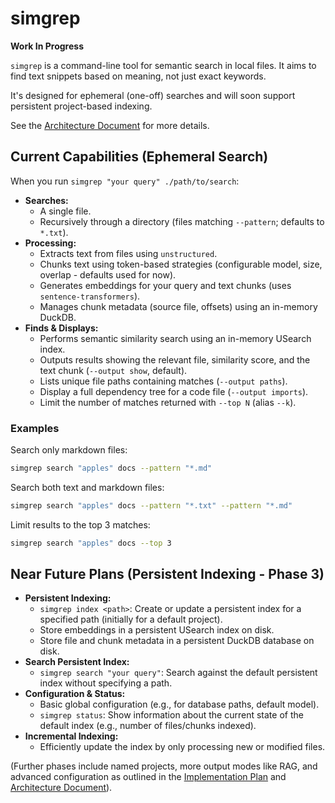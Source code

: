 # simgrep

**Work In Progress**

`simgrep` is a command-line tool for semantic search in local files. It aims to find text snippets based on meaning, not just exact keywords.

It's designed for ephemeral (one-off) searches and will soon support persistent project-based indexing.

See the [Architecture Document](docs/architecture.md) for more details.

## Current Capabilities (Ephemeral Search)

When you run `simgrep "your query" ./path/to/search`:

*   **Searches:**
    *   A single file.
    *   Recursively through a directory (files matching `--pattern`; defaults to `*.txt`).
*   **Processing:**
    *   Extracts text from files using `unstructured`.
    *   Chunks text using token-based strategies (configurable model, size, overlap - defaults used for now).
    *   Generates embeddings for your query and text chunks (uses `sentence-transformers`).
    *   Manages chunk metadata (source file, offsets) using an in-memory DuckDB.
*   **Finds & Displays:**
    *   Performs semantic similarity search using an in-memory USearch index.
    *   Outputs results showing the relevant file, similarity score, and the text chunk (`--output show`, default).
    *   Lists unique file paths containing matches (`--output paths`).
    *   Display a full dependency tree for a code file (`--output imports`).
    *   Limit the number of matches returned with `--top N` (alias `--k`).

### Examples

Search only markdown files:

```bash
simgrep search "apples" docs --pattern "*.md"
```

Search both text and markdown files:

```bash
simgrep search "apples" docs --pattern "*.txt" --pattern "*.md"
```

Limit results to the top 3 matches:

```bash
simgrep search "apples" docs --top 3
```

## Near Future Plans (Persistent Indexing - Phase 3)

*   **Persistent Indexing:**
    *   `simgrep index <path>`: Create or update a persistent index for a specified path (initially for a default project).
    *   Store embeddings in a persistent USearch index on disk.
    *   Store file and chunk metadata in a persistent DuckDB database on disk.
*   **Search Persistent Index:**
    *   `simgrep search "your query"`: Search against the default persistent index without specifying a path.
*   **Configuration & Status:**
    *   Basic global configuration (e.g., for database paths, default model).
    *   `simgrep status`: Show information about the current state of the default index (e.g., number of files/chunks indexed).
*   **Incremental Indexing:**
    *   Efficiently update the index by only processing new or modified files.

(Further phases include named projects, more output modes like RAG, and advanced configuration as outlined in the [Implementation Plan](docs/implementation-plan.md) and [Architecture Document](docs/architecture.md)).